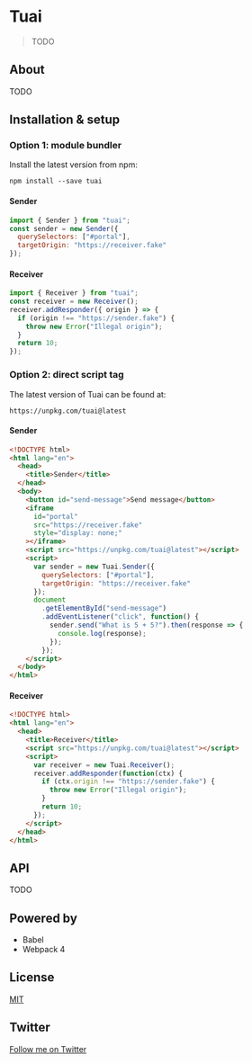 # Tuai

> TODO

## About

TODO

## Installation & setup

### Option 1: module bundler

Install the latest version from npm:

```
npm install --save tuai
```

#### Sender

```javascript
import { Sender } from "tuai";
const sender = new Sender({
  querySelectors: ["#portal"],
  targetOrigin: "https://receiver.fake"
});
```

#### Receiver

```javascript
import { Receiver } from "tuai";
const receiver = new Receiver();
receiver.addResponder({ origin } => {
  if (origin !== "https://sender.fake") {
    throw new Error("Illegal origin");
  }
  return 10;
});
```

### Option 2: direct script tag

The latest version of Tuai can be found at:

```
https://unpkg.com/tuai@latest
```

#### Sender

```html
<!DOCTYPE html>
<html lang="en">
  <head>
    <title>Sender</title>
  </head>
  <body>
    <button id="send-message">Send message</button>
    <iframe
      id="portal"
      src="https://receiver.fake"
      style="display: none;"
    ></iframe>
    <script src="https://unpkg.com/tuai@latest"></script>
    <script>
      var sender = new Tuai.Sender({
        querySelectors: ["#portal"],
        targetOrigin: "https://receiver.fake"
      });
      document
        .getElementById("send-message")
        .addEventListener("click", function() {
          sender.send("What is 5 + 5?").then(response => {
            console.log(response);
          });
        });
    </script>
  </body>
</html>
```

#### Receiver

```html
<!DOCTYPE html>
<html lang="en">
  <head>
    <title>Receiver</title>
    <script src="https://unpkg.com/tuai@latest"></script>
    <script>
      var receiver = new Tuai.Receiver();
      receiver.addResponder(function(ctx) {
        if (ctx.origin !== "https://sender.fake") {
          throw new Error("Illegal origin");
        }
        return 10;
      });
    </script>
  </head>
</html>
```

## API

TODO

## Powered by

- Babel
- Webpack 4

## License

[MIT](http://opensource.org/licenses/MIT)

## Twitter

[Follow me on Twitter](https://twitter.com/KrolsBjorn)
